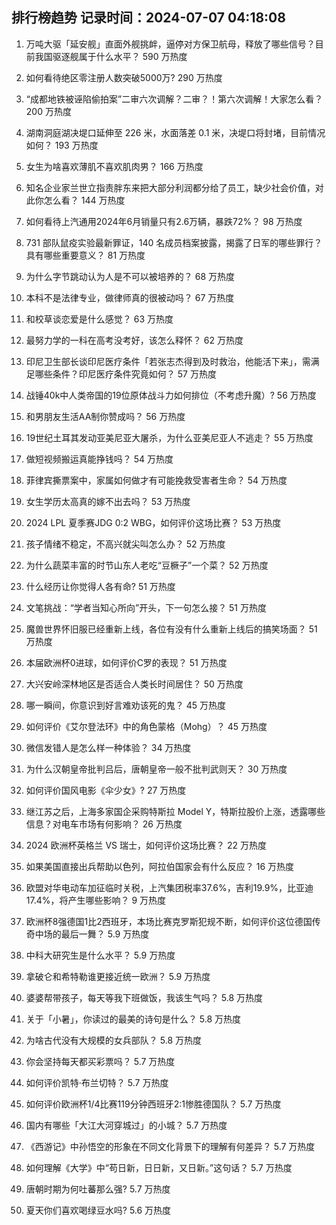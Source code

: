 
## 排行榜趋势 记录时间：2024-07-07 04:18:08
  
  1. 万吨大驱「延安舰」直面外舰挑衅，逼停对方保卫航母，释放了哪些信号？目前我国驱逐舰属于什么水平？ 590 万热度
    
  2. 如何看待绝区零注册人数突破5000万? 290 万热度
    
  3. “成都地铁被诬陷偷拍案”二审六次调解？二审？！第六次调解！大家怎么看？ 200 万热度
    
  4. 湖南洞庭湖决堤口延伸至 226 米，水面落差 0.1 米，决堤口将封堵，目前情况如何？ 193 万热度
    
  5. 女生为啥喜欢薄肌不喜欢肌肉男？ 166 万热度
    
  6. 知名企业家兰世立指责胖东来把大部分利润都分给了员工，缺少社会价值，对此你怎么看？ 144 万热度
    
  7. 如何看待上汽通用2024年6月销量只有2.6万辆，暴跌72%？ 98 万热度
    
  8. 731 部队鼠疫实验最新罪证，140 名成员档案披露，揭露了日军的哪些罪行？具有哪些重要意义？ 81 万热度
    
  9. 为什么字节跳动认为人是不可以被培养的？ 68 万热度
    
  10. 本科不是法律专业，做律师真的很被动吗？ 67 万热度
    
  11. 和校草谈恋爱是什么感觉？ 63 万热度
    
  12. 最努力学的一科在高考没考好，该怎么释怀？ 62 万热度
    
  13. 印尼卫生部长谈印尼医疗条件「若张志杰得到及时救治，他能活下来」，需满足哪些条件？印尼医疗条件究竟如何？ 57 万热度
    
  14. 战锤40k中人类帝国的19位原体战斗力如何排位（不考虑升魔）? 56 万热度
    
  15. 和男朋友生活AA制你赞成吗？ 56 万热度
    
  16. 19世纪土耳其发动亚美尼亚大屠杀，为什么亚美尼亚人不逃走？ 55 万热度
    
  17. 做短视频搬运真能挣钱吗？ 54 万热度
    
  18. 菲律宾撕票案中，家属如何做才有可能挽救受害者生命？ 54 万热度
    
  19. 女生学历太高真的嫁不出去吗？ 53 万热度
    
  20. 2024 LPL 夏季赛JDG 0:2 WBG，如何评价这场比赛？ 53 万热度
    
  21. 孩子情绪不稳定，不高兴就尖叫怎么办？ 52 万热度
    
  22. 为什么蔬菜丰富的时节山东人老吃“豆橛子”一个菜？ 52 万热度
    
  23. 什么经历让你觉得人各有命? 51 万热度
    
  24. 文笔挑战：“学者当知心所向”开头，下一句怎么接？ 51 万热度
    
  25. 魔兽世界怀旧服已经重新上线，各位有没有什么重新上线后的搞笑场面？ 51 万热度
    
  26. 本届欧洲杯0进球，如何评价C罗的表现？ 51 万热度
    
  27. 大兴安岭深林地区是否适合人类长时间居住？ 50 万热度
    
  28. 哪一瞬间，你意识到好言难劝该死的鬼？ 45 万热度
    
  29. 如何评价《艾尔登法环》中的角色蒙格（Mohg）？ 45 万热度
    
  30. 微信发错人是怎么样一种体验？ 34 万热度
    
  31. 为什么汉朝皇帝批判吕后，唐朝皇帝一般不批判武则天？ 30 万热度
    
  32. 如何评价国风电影《伞少女》? 27 万热度
    
  33. 继江苏之后，上海多家国企采购特斯拉 Model Y，特斯拉股价上涨，透露哪些信息？对电车市场有何影响？ 26 万热度
    
  34. 2024 欧洲杯英格兰 VS 瑞士，如何评价这场比赛？ 22 万热度
    
  35. 如果美国直接出兵帮助以色列，阿拉伯国家会有什么反应？ 16 万热度
    
  36. 欧盟对华电动车加征临时关税，上汽集团税率37.6%，吉利19.9%，比亚迪17.4%，将产生哪些影响？ 9 万热度
    
  37. 欧洲杯8强德国1比2西班牙，本场比赛克罗斯犯规不断，如何评价这位德国传奇中场的最后一舞？ 5.9 万热度
    
  38. 中科大研究生是什么水平？ 5.9 万热度
    
  39. 拿破仑和希特勒谁更接近统一欧洲？ 5.9 万热度
    
  40. 婆婆帮带孩子，每天等我下班做饭，我该生气吗？ 5.8 万热度
    
  41. 关于「小暑」，你读过的最美的诗句是什么？ 5.8 万热度
    
  42. 为啥古代没有大规模的女兵部队？ 5.8 万热度
    
  43. 你会坚持每天都买彩票吗？ 5.7 万热度
    
  44. 如何评价凯特·布兰切特？ 5.7 万热度
    
  45. 如何评价欧洲杯1/4比赛119分钟西班牙2:1惨胜德国队？ 5.7 万热度
    
  46. 国内有哪些「大江大河穿城过」的小城？ 5.7 万热度
    
  47. 《西游记》中孙悟空的形象在不同文化背景下的理解有何差异？ 5.7 万热度
    
  48. 如何理解《大学》中“苟日新，日日新，又日新。”这句话？ 5.7 万热度
    
  49. 唐朝时期为何吐蕃那么强? 5.7 万热度
    
  50. 夏天你们喜欢喝绿豆水吗? 5.6 万热度
    